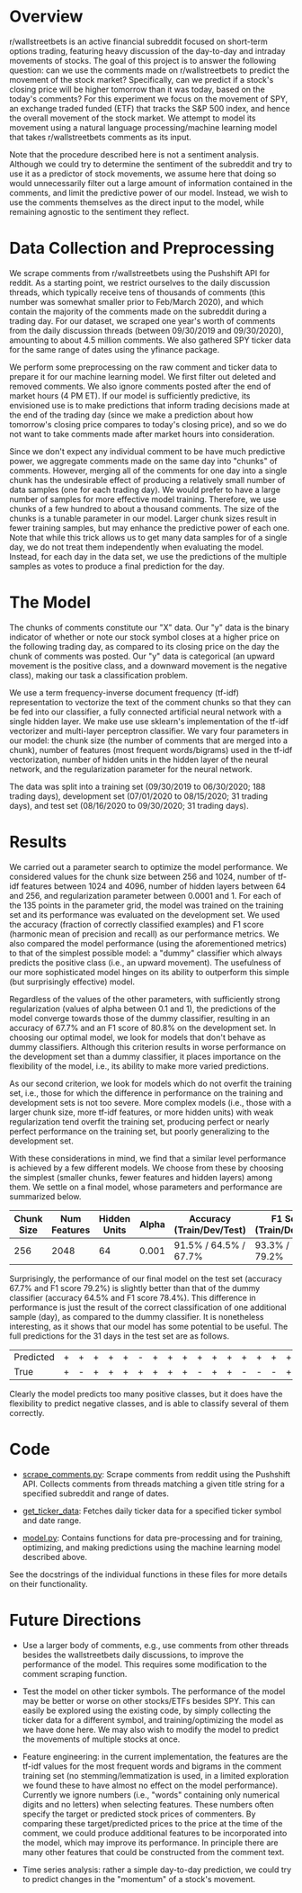 # Overview

r/wallstreetbets is an active financial subreddit focused on short-term options trading, featuring heavy discussion of the day-to-day and intraday movements of stocks. The goal of this project is to answer the following question: can we use the comments made on r/wallstreetbets to predict the movement of the stock market? Specifically, can we predict if a stock's closing price will be higher tomorrow than it was today, based on the today's comments? For this experiment we focus on the movement of SPY, an exchange traded funded (ETF) that tracks the S&P 500 index, and hence the overall movement of the stock market. We attempt to model its movement using a natural language processing/machine learning model that takes r/wallstreetbets comments as its input.

Note that the procedure described here is not a sentiment analysis. Although we could try to determine the sentiment of the subreddit and try to use it as a predictor of stock movements, we assume here that doing so would unnecessarily filter out a large amount of information contained in the comments, and limit the predictive power of our model. Instead, we wish to use the comments themselves as the direct input to the model, while remaining agnostic to the sentiment they reflect.

# Data Collection and Preprocessing

We scrape comments from r/wallstreetbets using the Pushshift API for reddit. As a starting point, we restrict ourselves to the daily discussion threads, which typically receive tens of thousands of comments (this number was somewhat smaller prior to Feb/March 2020), and which contain the majority of the comments made on the subreddit during a trading day. For our dataset, we scraped one year's worth of comments from the daily discussion threads (between 09/30/2019 and 09/30/2020), amounting to about 4.5 million comments. We also gathered SPY ticker data for the same range of dates using the yfinance package.

We perform some preprocessing on the raw comment and ticker data to prepare it for our machine learning model. We first filter out deleted and removed comments. We also ignore comments posted after the end of market hours (4 PM ET). If our model is sufficiently predictive, its envisioned use is to make predictions that inform trading decisions made at the end of the trading day (since we make a prediction about how tomorrow's closing price compares to today's closing price), and so we do not want to take comments made after market hours into consideration.

Since we don't expect any individual comment to be have much predictive power, we aggregate comments made on the same day into "chunks" of comments. However, merging all of the comments for one day into a single chunk has the undesirable effect of producing a relatively small number of data samples (one for each trading day). We would prefer to have a large number of samples for more effective model training. Therefore, we use chunks of a few hundred to about a thousand comments. The size of the chunks is a tunable parameter in our model. Larger chunk sizes result in fewer training samples, but may enhance the predictive power of each one. Note that while this trick allows us to get many data samples for of a single day, we do not treat them independently when evaluating the model. Instead, for each day in the data set, we use the predictions of the multiple samples as votes to produce a final prediction for the day.

# The Model

The chunks of comments constitute our "X" data. Our "y" data is the binary indicator of whether or note our stock symbol closes at a higher price on the following trading day, as compared to its closing price on the day the chunk of comments was posted. Our "y" data is categorical (an upward movement is the positive class, and a downward movement is the negative class), making our task a classification problem.

We use a term frequency-inverse document frequency (tf-idf) representation to vectorize the text of the comment chunks so that they can be fed into our classifier, a fully connected artificial neural network with a single hidden layer. We make use use sklearn's implementation of the tf-idf vectorizer and multi-layer perceptron classifier. We vary four parameters in our model: the chunk size (the number of comments that are merged into a chunk), number of features (most frequent words/bigrams) used in the tf-idf vectorization, number of hidden units in the hidden layer of the neural network, and the regularization parameter for the neural network.

The data was split into a training set (09/30/2019 to 06/30/2020; 188 trading days), development set (07/01/2020 to 08/15/2020; 31 trading days), and test set (08/16/2020 to 09/30/2020; 31 trading days).

# Results

We carried out a parameter search to optimize the model performance. We considered values for the chunk size between 256 and 1024, number of tf-idf features between 1024 and 4096, number of hidden layers between 64 and 256, and regularization parameter between 0.0001 and 1. For each of the 135 points in the parameter grid, the model was trained on the training set and its performance was evaluated on the development set. We used the accuracy (fraction of correctly classified examples) and F1 score (harmonic mean of precision and recall) as our performance metrics. We also compared the model performance (using the aforementioned metrics) to that of the simplest possible model: a "dummy" classifier which always predicts the positive class (i.e., an upward movement). The usefulness of our more sophisticated model hinges on its ability to outperform this simple (but surprisingly effective) model.

Regardless of the values of the other parameters, with sufficiently strong regularization (values of alpha between 0.1 and 1), the predictions of the model converge towards those of the dummy classifier, resulting in an accuracy of 67.7% and an F1 score of 80.8% on the development set. In choosing our optimal model, we look for models that don't behave as dummy classifiers. Although this criterion results in worse performance on the development set than a dummy classifier, it places importance on the flexibility of the model, i.e., its ability to make more varied predictions.

As our second criterion, we look for models which do not overfit the training set, i.e., those for which the difference in performance on the training and development sets is not too severe. More complex models (i.e., those with a larger chunk size, more tf-idf features, or more hidden units) with weak regularization tend overfit the training set, producing perfect or nearly perfect performance on the training set, but poorly generalizing to the development set.

With these considerations in mind, we find that a similar level performance is achieved by a few different models. We choose from these by choosing the simplest (smaller chunks, fewer features and hidden layers) among them. We settle on a final model, whose parameters and performance are summarized below.

|Chunk Size | Num Features | Hidden Units | Alpha | Accuracy (Train/Dev/Test) | F1 Score (Train/Dev/Test) |
|-----------|--------------|--------------|-------|---------------------------|---------------------------|
|   256     |     2048     |     64       | 0.001 |   91.5% / 64.5% / 67.7%   |  93.3% / 78.4% / 79.2%    |

Surprisingly, the performance of our final model on the test set (accuracy 67.7% and F1 score 79.2%) is slightly better than that of the dummy classifier (accuracy 64.5% and F1 score 78.4%). This difference in performance is just the result of the correct classification of one additional sample (day), as compared to the dummy classifier. It is nonetheless interesting, as it shows that our model has some potential to be useful. The full predictions for the 31 days in the test set are as follows.

|         | | | | | | | | | | | | | | | | | | | | | | | | | | | | | | | |
|---------|-|-|-|-|-|-|-|-|-|-|-|-|-|-|-|-|-|-|-|-|-|-|-|-|-|-|-|-|-|-|-|
|Predicted|+|+|+|+|+|-|+|+|+|+|+|+|+|+|+|+|+|+|+|+|-|-|+|+|+|+|+|+|+|+|+|
|   True  |+|-|+|+|+|+|+|+|+|-|+|+|-|-|-|+|-|+|+|+|-|-|-|-|+|+|+|+|-|+|+|

Clearly the model predicts too many positive classes, but it does have the flexibility to predict negative classes, and is able to classify several of them correctly.

# Code

* [scrape_comments.py](https://github.com/rmiranda-astro/wallstreetbets-predictions/blob/main/scrape_comments.py): Scrape comments from reddit using the Pushshift API.  Collects comments from threads matching a given title string for a specified subreddit and range of dates.

* [get_ticker_data](https://github.com/rmiranda-astro/wallstreetbets-predictions/blob/main/get_ticker_data.py): Fetches daily ticker data for a specified ticker symbol and date range.

* [model.py](https://github.com/rmiranda-astro/wallstreetbets-predictions/blob/main/model.py): Contains functions for data pre-processing and for training, optimizing, and making predictions using the machine learning model described above.

See the docstrings of the individual functions in these files for more details on their functionality.

# Future Directions

* Use a larger body of comments, e.g., use comments from other threads besides the wallstreetbets daily discussions, to improve the performance of the model. This requires some modification to the comment scraping function.

* Test the model on other ticker symbols. The performance of the model may be better or worse on other stocks/ETFs besides SPY. This can easily be explored using the existing code, by simply collecting the ticker data for a different symbol, and training/optimizing the model as we have done here. We may also wish to modify the model to predict the movements of multiple stocks at once.

* Feature engineering: in the current implementation, the features are the tf-idf values for the most frequent words and bigrams in the comment training set (no stemming/lemmatization is used, in a limited exploration we found these to have almost no effect on the model performance). Currently we ignore numbers (i.e., "words" containing only numerical digits and no letters) when selecting features. These numbers often specify the target or predicted stock prices of commenters. By comparing these target/predicted prices to the price at the time of the comment, we could produce additional features to be incorporated into the model, which may improve its performance. In principle there are many other features that could be constructed from the comment text.

* Time series analysis: rather a simple day-to-day prediction, we could try to predict changes in the "momentum" of a stock's movement.
